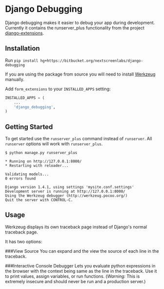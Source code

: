Django Debugging
================

Django debugging makes it easier to debug your app during development. Currently it contains the runserver_plus functionality from the project [django-extensions](https://github.com/django-extensions/django-extensions "Django Extensions").

Installation
------------

Run `pip install hg+https://bitbucket.org/nextscreenlabs/django-debugging`

If you are using the package from source you will need to install [Werkzeug](http://werkzeug.pocoo.org/) manually.

Add `form_extensions` to your `INSTALLED_APPS` setting:

```python
INSTALLED_APPS = (
    ...
    'django_debugging',
)
```

Getting Started
---------------

To get started use the `runserver_plus` command instead of `runserver`. All `runserver` options will work with `runserver_plus`.

```
$ python manage.py runserver_plus

* Running on http://127.0.0.1:8000/
* Restarting with reloader...

Validating models...
0 errors found

Django version 1.4.1, using settings 'mysite.conf.settings'
Development server is running at http://127.0.0.1:8000/
Using the Werkzeug debugger (http://werkzeug.pocoo.org/)
Quit the server with CONTROL-C.
```

Usage
-----

Werkzeug displays its own traceback page instead of Django's normal traceback page.

It has two options:

###View Source
You can expand and the view the source of each line in the traceback.

###Interactive Console Debugger
Lets you evaluate python expressions in the browser with the context being same as the line in the traceback. Use it to print values, assign variables, or run functions. (*Warning:* This is extremely insecure and should never be run and a production server.)